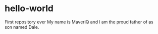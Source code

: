 # hello-world
First repository ever
My name is MaveriQ and I am the proud father of as son named Dale.
